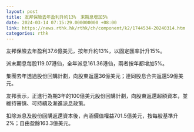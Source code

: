 ```yaml
---
layout: post
title: 友邦保險去年盈利升約13%　末期息增加5%
date: 2024-03-14 07:15:29.000000000 +08:00
link: https://news.rthk.hk/rthk/ch/component/k2/1744534-20240314.htm
categories: rthk
---
```


友邦保險去年盈利37.6億美元，按年升約13%，以固定匯率計升15%。

派末期息每股119.07港仙，全年派息161.36港仙，兩者按年都增加5%。

集團去年透過股份回購計劃，向股東返還36億美元；連同股息合共返還59億美元。

友邦表示，正進行為期3年的100億美元股份回購計劃，向股東返還超額資本，並維持審慎、可持續及漸進派息政策。

扣除派息及股份回購返還資本後，內涵價值權益701.5億美元，按每股基準升2%；自由盈餘163.3億美元。
